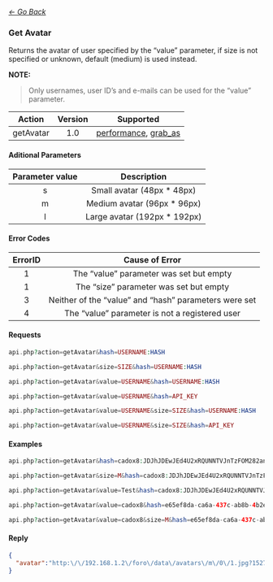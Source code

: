 *[<- Go Back](../rest-api.md)*

### Get Avatar
Returns the avatar of user specified by the “value” parameter, if size is not specified or unknown, default (medium) is used instead.

**NOTE:**
> Only usernames, user ID’s and e-mails can be used for the “value” parameter.

| Action | Version | Supported |
| :-: | :-: | :-: |
| getAvatar | 1.0 | <a href="#per">performance</a>, <a href="#grab">grab_as</a> |

#### Aditional Parameters

| Parameter value | Description |
| :-: | :-: |
| s | Small avatar (48px * 48px) |
| m | Medium avatar (96px * 96px) |
| l | Large avatar (192px * 192px) |

#### Error Codes

| ErrorID | Cause of Error |
| :-: | :-: |
| 1 | The “value” parameter was set but empty |
| 1 | The “size” parameter was set but empty |
| 3 | Neither of the “value” and “hash” parameters were set |
| 4 | The “value” parameter is not a registered user |

#### Requests
```php
api.php?action=getAvatar&hash=USERNAME:HASH
```
```php
api.php?action=getAvatar&size=SIZE&hash=USERNAME:HASH
```
```php
api.php?action=getAvatar&value=USERNAME&hash=USERNAME:HASH
```
```php
api.php?action=getAvatar&value=USERNAME&hash=API_KEY
```
```php
api.php?action=getAvatar&value=USERNAME&size=SIZE&hash=USERNAME:HASH
```
```php
api.php?action=getAvatar&value=USERNAME&size=SIZE&hash=API_KEY
```
#### Examples
```php
api.php?action=getAvatar&hash=cadox8:JDJhJDEwJEd4U2xRQUNNTVJnTzFOM282anZYd08wRk1DTC52NFJtYWtDVHZaNHo1SUZvR0hzUVpLTkU2
```
```php
api.php?action=getAvatar&size=M&hash=cadox8:JDJhJDEwJEd4U2xRQUNNTVJnTzFOM282anZYd08wRk1DTC52NFJtYWtDVHZaNHo1SUZvR0hzUVpLTkU2
```
```php
api.php?action=getAvatar&value=Test&hash=cadox8:JDJhJDEwJEd4U2xRQUNNTVJnTzFOM282anZYd08wRk1DTC52NFJtYWtDVHZaNHo1SUZvR0hzUVpLTkU2
```
```php
api.php?action=getAvatar&value=cadox8&hash=e65ef8da-ca6a-437c-ab8b-4b2e9e86cd10
```
```php
api.php?action=getAvatar&value=cadox8&size=M&hash=e65ef8da-ca6a-437c-ab8b-4b2e9e86cd10
```

#### Reply
```json
{
  "avatar":"http:\/\/192.168.1.2\/foro\/data\/avatars\/m\/0\/1.jpg?152768795"
}
```

